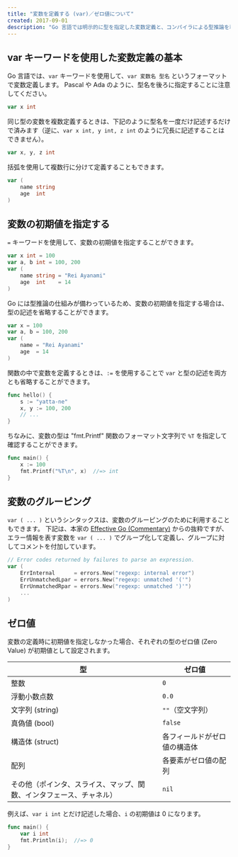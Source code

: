```yaml
---
title: "変数を定義する (var)／ゼロ値について"
created: 2017-09-01
description: "Go 言語では明示的に型を指定した変数定義と、コンパイラによる型推論を利用した変数定義を行うことができます。"
---
```


var キーワードを使用した変数定義の基本
----

Go 言語では、`var` キーワードを使用して、`var 変数名 型名` というフォーマットで変数定義します。
Pascal や Ada のように、型名を後ろに指定することに注意してください。

~~~ go
var x int
~~~

同じ型の変数を複数定義するときは、下記のように型名を一度だけ記述するだけで済みます（逆に、`var x int, y int, z int` のように冗長に記述することはできません）。

~~~ go
var x, y, z int
~~~

括弧を使用して複数行に分けて定義することもできます。

~~~ go
var (
	name string
	age  int
)
~~~


変数の初期値を指定する
----

`=` キーワードを使用して、変数の初期値を指定することができます。

~~~ go
var x int = 100
var a, b int = 100, 200
var (
	name string = "Rei Ayanami"
	age  int    = 14
)
~~~

Go には型推論の仕組みが備わっているため、変数の初期値を指定する場合は、型の記述を省略することができます。

~~~ go
var x = 100
var a, b = 100, 200
var (
	name = "Rei Ayanami"
	age  = 14
)
~~~

関数の中で変数を定義するときは、`:=` を使用することで `var` と型の記述を両方とも省略することができます。

~~~ go
func hello() {
	s := "yatta-ne"
	x, y := 100, 200
	// ...
}
~~~

ちなみに、変数の型は "fmt.Printf" 関数のフォーマット文字列で `%T` を指定して確認することができます。

~~~ go
func main() {
	x := 100
	fmt.Printf("%T\n", x)  //=> int
}
~~~


変数のグルーピング
----

`var ( ... )` というシンタックスは、変数のグルーピングのために利用することもできます。
下記は、本家の [Effective Go (Commentary)](https://golang.org/doc/effective_go.html#commentary) からの抜粋ですが、エラー情報を表す変数を `var ( ... )` でグループ化して定義し、グループに対してコメントを付加しています。


~~~ go
// Error codes returned by failures to parse an expression.
var (
    ErrInternal      = errors.New("regexp: internal error")
    ErrUnmatchedLpar = errors.New("regexp: unmatched '('")
    ErrUnmatchedRpar = errors.New("regexp: unmatched ')'")
    ...
)
~~~


ゼロ値
----

変数の定義時に初期値を指定しなかった場合、それぞれの型のゼロ値 (Zero Value) が初期値として設定されます。

| 型 | ゼロ値 |
| ---- | ---- |
| 整数 | `0` |
| 浮動小数点数 | `0.0` |
| 文字列 (string) | `""`（空文字列） |
| 真偽値 (bool) | `false` |
| 構造体 (struct) | 各フィールドがゼロ値の構造体 |
| 配列 | 各要素がゼロ値の配列 |
| その他（ポインタ、スライス、マップ、関数、インタフェース、チャネル） | `nil` |

例えば、`var i int` とだけ記述した場合、`i` の初期値は 0 になります。

~~~ go
func main() {
	var i int
	fmt.Println(i);  //=> 0
}
~~~

